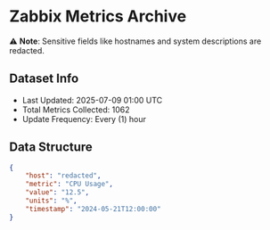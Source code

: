 # Zabbix Metrics Archive

⚠️ **Note**: Sensitive fields like hostnames and system descriptions are redacted.

## Dataset Info
- Last Updated: 2025-07-09 01:00 UTC
- Total Metrics Collected: 1062
- Update Frequency: Every (1) hour

## Data Structure
```json
{
    "host": "redacted",
    "metric": "CPU Usage",
    "value": "12.5",
    "units": "%",
    "timestamp": "2024-05-21T12:00:00"
}
```
